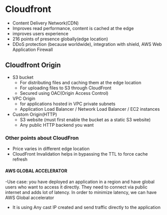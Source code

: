 # Cloudfront
- Content Delivery Network(CDN)
- Improves read performance, content is cached at the edge
- improves users experience
- 216 points of presence globally(edge location)
- DDoS protection (because worldwide), integration with shield, AWS Web Application Firewall
## Cloudfront Origin
- S3 bucket
  - For distributing files and caching them at the edge location
  - For uploading files to S3 through CloudFront
  - Secured using OAC(Origin Access Control)
- VPC Origin
  - for applications hosted in VPC private subnets
  - Application Load Balancer / Network Load Balancer / EC2 instances
- Custom Origin(HTTP)
  - S3 website (must first enable the bucket as a static S3 website)
  - Any public HTTP backend you want
### Other points about CloudFron
  - Price varies in different edge location
  - CloudFront Invalidation helps in bypassing the TTL to force cache refresh
#### AWS GLOBAL ACCELERATOR 
  -Use case: you have deployed an application in a region and have global users who want to access it directly. They need to connect via public internet and adds lot of latency. In order to minimize latency, we can have AWS Global accelerator
  - It is using Any cast IP created and send traffic directly to the application
